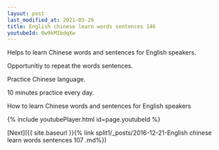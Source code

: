 ```yaml
---
layout: post
last_modified_at: 2021-03-29
title: English chinese learn words sentences 146 
youtubeId: 0w9kMIbdqXw
---
```

 
 
Helps to learn Chinese words and sentences for English speakers.

Opportunitiy to repeat the words sentences. 

Practice Chinese language. 
 
10 minutes practice every day. 
 
How to learn Chinese words and sentences for English speakers 
 
{% include youtubePlayer.html id=page.youtubeId %}
 
 
[Next]({{ site.baseurl }}{% link  split1/_posts/2016-12-21-English chinese learn words sentences 107 .md%})
 

